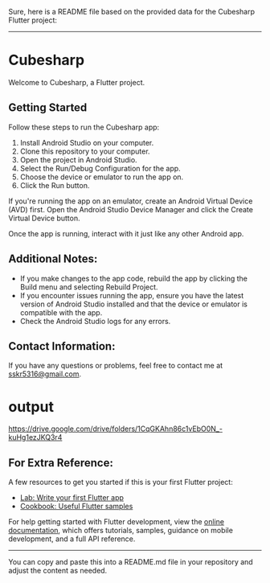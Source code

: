 Sure, here is a README file based on the provided data for the Cubesharp Flutter project:

---

# Cubesharp

Welcome to Cubesharp, a Flutter project.

## Getting Started

Follow these steps to run the Cubesharp app:

1. Install Android Studio on your computer.
2. Clone this repository to your computer.
3. Open the project in Android Studio.
4. Select the Run/Debug Configuration for the app.
5. Choose the device or emulator to run the app on.
6. Click the Run button.

If you're running the app on an emulator, create an Android Virtual Device (AVD) first. Open the Android Studio Device Manager and click the Create Virtual Device button.

Once the app is running, interact with it just like any other Android app.

## Additional Notes:

- If you make changes to the app code, rebuild the app by clicking the Build menu and selecting Rebuild Project.
- If you encounter issues running the app, ensure you have the latest version of Android Studio installed and that the device or emulator is compatible with the app.
- Check the Android Studio logs for any errors.

## Contact Information:

If you have any questions or problems, feel free to contact me at sskr5316@gmail.com.

# output
https://drive.google.com/drive/folders/1CqGKAhn86c1vEbO0N_-kuHg1ezJKQ3r4

## For Extra Reference:

A few resources to get you started if this is your first Flutter project:

- [Lab: Write your first Flutter app](https://docs.flutter.dev/get-started/codelab)
- [Cookbook: Useful Flutter samples](https://docs.flutter.dev/cookbook)

For help getting started with Flutter development, view the [online documentation](https://docs.flutter.dev/), which offers tutorials, samples, guidance on mobile development, and a full API reference.

---

You can copy and paste this into a README.md file in your repository and adjust the content as needed.
